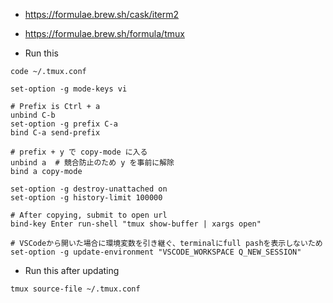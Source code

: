- https://formulae.brew.sh/cask/iterm2
- https://formulae.brew.sh/formula/tmux

- Run this
```
code ~/.tmux.conf
```


```
set-option -g mode-keys vi

# Prefix is Ctrl + a
unbind C-b
set-option -g prefix C-a
bind C-a send-prefix

# prefix + y で copy-mode に入る
unbind a  # 競合防止のため y を事前に解除
bind a copy-mode

set-option -g destroy-unattached on
set-option -g history-limit 100000

# After copying, submit to open url
bind-key Enter run-shell "tmux show-buffer | xargs open"

# VSCodeから開いた場合に環境変数を引き継ぐ、terminalにfull pashを表示しないため
set-option -g update-environment "VSCODE_WORKSPACE Q_NEW_SESSION"
```

- Run this after updating

```
tmux source-file ~/.tmux.conf
```

